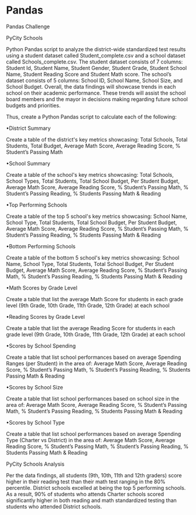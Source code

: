 # Pandas

Pandas Challenge

PyCity Schools

Python Pandas script to analyze the district-wide standardized test results using a student dataset called Student_complete.csv and a school dataset called Schools_complete.csv. The student dataset consists of 7 columns: Student Id, Student Name, Student Gender, Student Grade, Student School Name, Student Reading Score and Student Math score. The school’s dataset consists of 5 columns: School ID, School Name, School Size, and School Budget. Overall, the data findings will showcase trends in each school on their academic performance. These trends will assist the school board members and the mayor in decisions making regarding future school budgets and priorities. 

Thus, create a Python Pandas script to calculate each of the following:

•District Summary

Create a table of the district's key metrics showcasing:
Total Schools, Total Students, Total Budget, Average Math Score, Average Reading Score, % Student’s Passing Math
      
•School Summary

Create a table of the school's key metrics showcasing:
Total Schools, School Types, Total Students, Total School Budget, Per Student Budget, Average Math Score, Average Reading Score, % Student’s Passing Math, % Student’s Passing Reading, % Students Passing Math & Reading
 
•Top Performing Schools

Create a table of the top 5 school's key metrics showcasing:
School Name, School Type, Total Students, Total School Budget, Per Student Budget, Average Math Score, Average Reading Score, % Student’s Passing Math, % Student’s Passing Reading, % Students Passing Math & Reading
      
•Bottom Performing Schools

Create a table of the bottom 5 school's key metrics showcasing:
School Name, School Type, Total Students, Total School Budget, Per Student Budget, Average Math Score, Average Reading Score, % Student’s Passing Math, % Student’s Passing Reading, % Students Passing Math & Reading
       
•Math Scores by Grade Level 

Create a table that list the average Math Score for students in each grade level (9th Grade, 10th Grade, 11th Grade, 12th Grade) at each school
       
•Reading Scores by Grade Level 

Create a table that list the average Reading Score for students in each grade level (9th Grade, 10th Grade, 11th Grade, 12th Grade) at each school
    
•Scores by School Spending

Create a table that list school performances based on average Spending Ranges (per Student) in the area of: Average Math Score, Average Reading Score, % Student’s Passing Math, % Student’s Passing Reading, % Students Passing Math & Reading
    
•Scores by School Size

Create a table that list school performances based on school size in the area of: Average Math Score, Average Reading Score, % Student’s Passing Math, % Student’s Passing Reading, % Students Passing Math & Reading
    
•Scores by School Type

Create a table that list school performances based on average Spending Type (Charter vs District) in the area of: Average Math Score, Average Reading Score, % Student’s Passing Math, % Student’s Passing Reading, % Students Passing Math & Reading
    
    
 PyCity Schools Analysis
 
Per the data findings, all students (9th, 10th, 11th and 12th graders) score higher in their reading test than their math test ranging in the 80% percentile. District schools excelled at being the top 5 performing schools. As a result, 90% of students who attends Charter schools scored significantly higher in both reading and math standardized testing than students who attended District schools.




      
